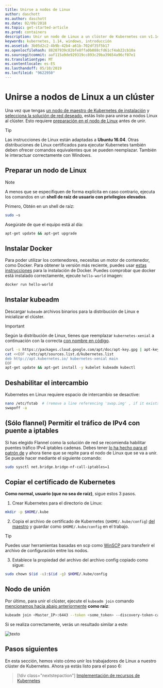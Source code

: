 ```yaml
---
title: Unirse a nodos de Linux
author: daschott
ms.author: daschott
ms.date: 02/09/2018
ms.topic: get-started-article
ms.prod: containers
description: Unir un nodo de Linux a un clúster de Kubernetes con v1.14.
keywords: kubernetes, 1.14, windows, introducción
ms.assetid: 3b05d2c2-4b9b-42b4-a61b-702df35f5b17
ms.openlocfilehash: 88207939c82bfe8ffa0b088cfd61cf4ab22cb10a
ms.sourcegitcommit: aaf115a9de929319cc893c29ba39654a96cf07e1
ms.translationtype: MT
ms.contentlocale: es-ES
ms.lasthandoff: 05/10/2019
ms.locfileid: "9622950"
---
```

# <a name="joining-linux-nodes-to-a-cluster"></a>Unirse a nodos de Linux a un clúster

Una vez que tengas [un nodo de maestro de Kubernetes de instalación](creating-a-linux-master.md) y [selecciona la solución de red deseado](network-topologies.md), estás listo para unirse a nodos Linux al clúster. Esto requiere [preparación en el nodo de Linux](joining-linux-workers.md#preparing-a-linux-node) antes de unir.
> [!tip]
> Las instrucciones de Linux están adaptadas a **Ubuntu 16.04**. Otras distribuciones de Linux certificados para ejecutar Kubernetes también deben ofrecer comandos equivalentes que se pueden reemplazar. También le interactuar correctamente con Windows.

## <a name="preparing-a-linux-node"></a>Preparar un nodo de Linux

> [!NOTE]
> A menos que se especifiquen de forma explícita en caso contrario, ejecuta los comandos en un **shell de raíz de usuario con privilegios elevados**.

Primero, Obtén en un shell de raíz:

```bash
sudo –s
```

Asegúrate de que el equipo está al día:

```bash
apt-get update && apt-get upgrade
```

## <a name="install-docker"></a>Instalar Docker

Para poder utilizar los contenedores, necesitas un motor de contenedor, como Docker. Para obtener la versión más reciente, puedes usar [estas instrucciones](https://docs.docker.com/install/linux/docker-ce/ubuntu/) para la instalación de Docker. Puedes comprobar que docker está instalado correctamente, ejecute `hello-world` imagen:

```bash
docker run hello-world
```

## <a name="install-kubeadm"></a>Instalar kubeadm

Descargar `kubeadm` archivos binarios para la distribución de Linux e inicializar el clúster.

> [!Important]  
> Según la distribución de Linux, tienes que reemplazar `kubernetes-xenial` a continuación con la correcta [con nombre en código](https://wiki.ubuntu.com/Releases).

``` bash
curl -s https://packages.cloud.google.com/apt/doc/apt-key.gpg | apt-key add -
cat <<EOF >/etc/apt/sources.list.d/kubernetes.list
deb http://apt.kubernetes.io/ kubernetes-xenial main
EOF
apt-get update && apt-get install -y kubelet kubeadm kubectl 
```

## <a name="disable-swap"></a>Deshabilitar el intercambio

Kubernetes en Linux requiere espacio de intercambio se desactive:

``` bash
nano /etc/fstab  # (remove a line referencing 'swap.img' , if it exists)
swapoff -a
```

## <a name="flannel-only-enable-bridged-ipv4-traffic-to-iptables"></a>(Sólo flannel) Permitir el tráfico de IPv4 con puente a iptables

Si has elegido Flannel como la solución de red se recomienda habilitar puentes tráfico IPv4 iptables cadenas. Debes tener [lo ha hecho para el patrón de](network-topologies.md#flannel-in-host-gateway-mode) y ahora tiene que se repite para el nodo de Linux que se va a unir. Se puede hacer mediante el siguiente comando:

``` bash
sudo sysctl net.bridge.bridge-nf-call-iptables=1
```

## <a name="copy-kubernetes-certificate"></a>Copiar el certificado de Kubernetes

**Como normal, usuario (que no sea de raíz)**, sigue estos 3 pasos.

1. Crear Kubernetes para el directorio de Linux:

```bash
mkdir -p $HOME/.kube
```

2. Copia el archivo de certificado de Kubernetes (`$HOME/.kube/config`) [del maestro](./creating-a-linux-master.md#collect-cluster-information) y guardar como `$HOME/.kube/config` en el trabajo.

> [!tip]
> Puedes usar herramientas basadas en scp como [WinSCP](https://winscp.net/eng/download.php) para transferir el archivo de configuración entre los nodos.

3. Establece la propiedad del archivo del archivo config copiado como sigue:

``` bash
sudo chown $(id -u):$(id -g) $HOME/.kube/config
```

## <a name="joining-node"></a>Nodo de unión

Por último, para unir el clúster, ejecute el `kubeadm join` comando [mencionamos hacia abajo anteriormente](./creating-a-linux-master.md#initialize-master) **como raíz**:

```bash
kubeadm join <Master_IP>:6443 --token <some_token> --discovery-token-ca-cert-hash <some_hash>
```

Si se realiza correctamente, verás un resultado similar a este:

![texto](./media/node-join.png)

## <a name="next-steps"></a>Pasos siguientes

En esta sección, hemos visto cómo unir los trabajadores de Linux a nuestro clúster de Kubernetes. Ahora ya estás listo para el paso 6:
> [!div class="nextstepaction"]
> [Implementación de recursos de Kubernetes](./deploying-resources.md)